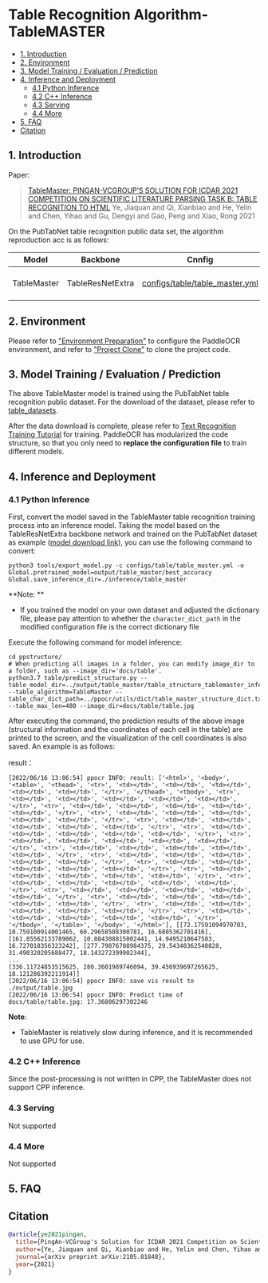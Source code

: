# Table Recognition Algorithm-TableMASTER

- [1. Introduction](#1-introduction)
- [2. Environment](#2-environment)
- [3. Model Training / Evaluation / Prediction](#3-model-training--evaluation--prediction)
- [4. Inference and Deployment](#4-inference-and-deployment)
    - [4.1 Python Inference](#41-python-inference)
    - [4.2 C++ Inference](#42-c-inference)
    - [4.3 Serving](#43-serving)
    - [4.4 More](#44-more)
- [5. FAQ](#5-faq)
- [Citation](#citation)

<a name="1"></a>

## 1. Introduction

Paper:
> [TableMaster: PINGAN-VCGROUP’S SOLUTION FOR ICDAR 2021 COMPETITION ON SCIENTIFIC LITERATURE PARSING TASK B: TABLE RECOGNITION TO HTML](https://arxiv.org/pdf/2105.01848.pdf)
> Ye, Jiaquan and Qi, Xianbiao and He, Yelin and Chen, Yihao and Gu, Dengyi and Gao, Peng and Xiao, Rong
> 2021


On the PubTabNet table recognition public data set, the algorithm reproduction acc is as follows:

| Model       | Backbone         | Cnnfig                                                                 | Acc    | Download link                                                                                                                                                                                                                                 |
|-------------|------------------|------------------------------------------------------------------------|--------|-----------------------------------------------------------------------------------------------------------------------------------------------------------------------------------------------------------------------------------------------|
| TableMaster | TableResNetExtra | [configs/table/table_master.yml](../../configs/table/table_master.yml) | 77.47% | [trained model](https://paddleocr.bj.bcebos.com/ppstructure/models/tablemaster/table_structure_tablemaster_train.tar)/[inference model](https://paddleocr.bj.bcebos.com/ppstructure/models/tablemaster/table_structure_tablemaster_infer.tar) |

<a name="2"></a>

## 2. Environment

Please refer to ["Environment Preparation"](./environment_en.md) to configure the PaddleOCR environment, and refer
to ["Project Clone"](./clone_en.md) to clone the project code.

<a name="3"></a>

## 3. Model Training / Evaluation / Prediction

The above TableMaster model is trained using the PubTabNet table recognition public dataset. For the download of the
dataset, please refer to [table_datasets](./dataset/table_datasets_en.md).

After the data download is complete, please refer to [Text Recognition Training Tutorial](./recognition_en.md) for
training. PaddleOCR has modularized the code structure, so that you only need to **replace the configuration file** to
train different models.

<a name="4"></a>

## 4. Inference and Deployment

<a name="4-1"></a>

### 4.1 Python Inference

First, convert the model saved in the TableMaster table recognition training process into an inference model. Taking the
model based on the TableResNetExtra backbone network and trained on the PubTabNet dataset as
example ([model download link](https://paddleocr.bj.bcebos.com/contribution/table_master.tar)), you can use the
following command to convert:

```shell
python3 tools/export_model.py -c configs/table/table_master.yml -o Global.pretrained_model=output/table_master/best_accuracy Global.save_inference_dir=./inference/table_master
```

**Note: **

- If you trained the model on your own dataset and adjusted the dictionary file, please pay attention to whether
  the `character_dict_path` in the modified configuration file is the correct dictionary file

Execute the following command for model inference:

```shell
cd ppstructure/
# When predicting all images in a folder, you can modify image_dir to a folder, such as --image_dir='docs/table'.
python3.7 table/predict_structure.py --table_model_dir=../output/table_master/table_structure_tablemaster_infer/ --table_algorithm=TableMaster --table_char_dict_path=../ppocr/utils/dict/table_master_structure_dict.txt --table_max_len=480 --image_dir=docs/table/table.jpg

```

After executing the command, the prediction results of the above image (structural information and the coordinates of
each cell in the table) are printed to the screen, and the visualization of the cell coordinates is also saved. An
example is as follows:

result：

```shell
[2022/06/16 13:06:54] ppocr INFO: result: ['<html>', '<body>', '<table>', '<thead>', '<tr>', '<td></td>', '<td></td>', '<td></td>', '<td></td>', '<td></td>', '</tr>', '</thead>', '<tbody>', '<tr>', '<td></td>', '<td></td>', '<td></td>', '<td></td>', '<td></td>', '</tr>', '<tr>', '<td></td>', '<td></td>', '<td></td>', '<td></td>', '<td></td>', '</tr>', '<tr>', '<td></td>', '<td></td>', '<td></td>', '<td></td>', '<td></td>', '</tr>', '<tr>', '<td></td>', '<td></td>', '<td></td>', '<td></td>', '<td></td>', '</tr>', '<tr>', '<td></td>', '<td></td>', '<td></td>', '<td></td>', '<td></td>', '</tr>', '<tr>', '<td></td>', '<td></td>', '<td></td>', '<td></td>', '<td></td>', '</tr>', '<tr>', '<td></td>', '<td></td>', '<td></td>', '<td></td>', '<td></td>', '</tr>', '<tr>', '<td></td>', '<td></td>', '<td></td>', '<td></td>', '<td></td>', '</tr>', '<tr>', '<td></td>', '<td></td>', '<td></td>', '<td></td>', '<td></td>', '</tr>', '<tr>', '<td></td>', '<td></td>', '<td></td>', '<td></td>', '<td></td>', '</tr>', '<tr>', '<td></td>', '<td></td>', '<td></td>', '<td></td>', '<td></td>', '</tr>', '<tr>', '<td></td>', '<td></td>', '<td></td>', '<td></td>', '<td></td>', '</tr>', '<tr>', '<td></td>', '<td></td>', '<td></td>', '<td></td>', '<td></td>', '</tr>', '<tr>', '<td></td>', '<td></td>', '<td></td>', '<td></td>', '<td></td>', '</tr>', '<tr>', '<td></td>', '<td></td>', '<td></td>', '<td></td>', '<td></td>', '</tr>', '</tbody>', '</table>', '</body>', '</html>'], [[72.17591094970703, 10.759100914001465, 60.29658508300781, 16.6805362701416], [161.85562133789062, 10.884308815002441, 14.9495210647583, 16.727018356323242], [277.79876708984375, 29.54340362548828, 31.490320205688477, 18.143272399902344],
...
[336.11724853515625, 280.3601989746094, 39.456939697265625, 18.121286392211914]]
[2022/06/16 13:06:54] ppocr INFO: save vis result to ./output/table.jpg
[2022/06/16 13:06:54] ppocr INFO: Predict time of docs/table/table.jpg: 17.36806297302246
```

**Note**:

- TableMaster is relatively slow during inference, and it is recommended to use GPU for use.

<a name="4-2"></a>

### 4.2 C++ Inference

Since the post-processing is not written in CPP, the TableMaster does not support CPP inference.

<a name="4-3"></a>

### 4.3 Serving

Not supported

<a name="4-4"></a>

### 4.4 More

Not supported

<a name="5"></a>

## 5. FAQ

## Citation

```bibtex
@article{ye2021pingan,
  title={PingAn-VCGroup's Solution for ICDAR 2021 Competition on Scientific Literature Parsing Task B: Table Recognition to HTML},
  author={Ye, Jiaquan and Qi, Xianbiao and He, Yelin and Chen, Yihao and Gu, Dengyi and Gao, Peng and Xiao, Rong},
  journal={arXiv preprint arXiv:2105.01848},
  year={2021}
}
```

